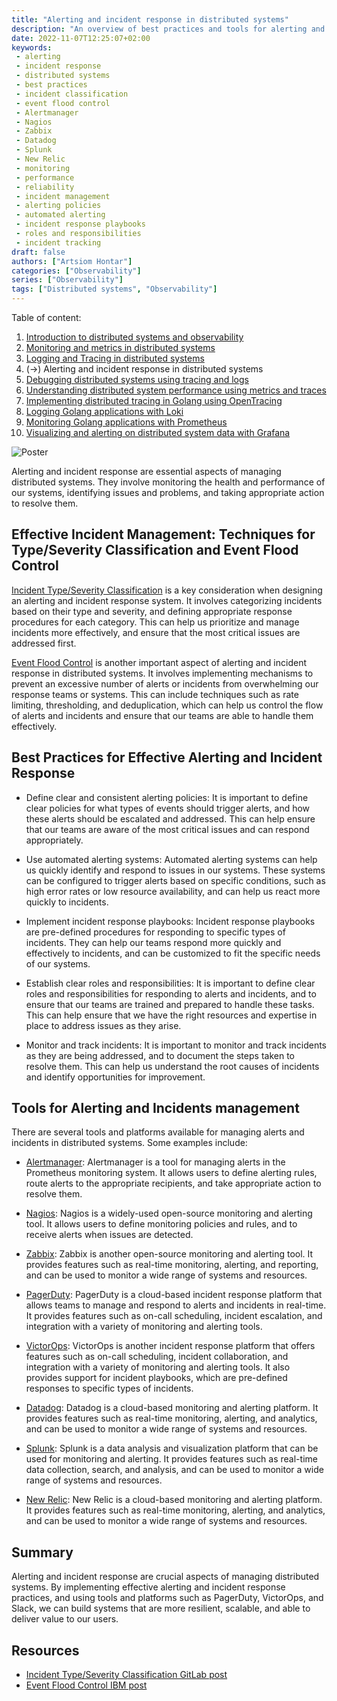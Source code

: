 ```yaml
---
title: "Alerting and incident response in distributed systems"
description: "An overview of best practices and tools for alerting and incident response in distributed systems"
date: 2022-11-07T12:25:07+02:00
keywords:
 - alerting
 - incident response
 - distributed systems
 - best practices
 - incident classification
 - event flood control
 - Alertmanager
 - Nagios
 - Zabbix
 - Datadog
 - Splunk
 - New Relic
 - monitoring
 - performance
 - reliability
 - incident management
 - alerting policies
 - automated alerting
 - incident response playbooks
 - roles and responsibilities
 - incident tracking
draft: false
authors: ["Artsiom Hontar"]
categories: ["Observability"]
series: ["Observability"]
tags: ["Distributed systems", "Observability"]
---
```


Table of content:
1. [Introduction to distributed systems and observability](/learnings/observability/intro-to-distributed-observability/)
2. [Monitoring and metrics in distributed systems](/learnings/observability/monitoring-in-distributed-system/)
3. [Logging and Tracing in distributed systems](/learnings/observability/logging-and-tracing-in-distributed-system/)
4. (->) Alerting and incident response in distributed systems
6. [Debugging distributed systems using tracing and logs](/learnings/observability/debugging-distributed-system)
7. [Understanding distributed system performance using metrics and traces](/learnings/observability/understanding-performance-in-distributed-system/)
8. [Implementing distributed tracing in Golang using OpenTracing](/learnings/observability/implementing-distributed-tracing/)
9. [Logging Golang applications with Loki](/learnings/observability/logging-golang-with-loki/)
10. [Monitoring Golang applications with Prometheus](/learnings/observability/monitoring-golang-with-prometheus/)
11. [Visualizing and alerting on distributed system data with Grafana](/learnings/observability/vizualize-and-alerting-with-grafana/)

![Poster](/learnings/observability/alerting-and-incidents-in-distributed-system/poster.jpg)

Alerting and incident response are essential aspects of managing distributed systems. They involve monitoring the health and performance of our systems, identifying issues and problems, and taking appropriate action to resolve them.

## Effective Incident Management: Techniques for Type/Severity Classification and Event Flood Control
[Incident Type/Severity Classification](https://about.gitlab.com/handbook/security/security-operations/sirt/severity-matrix.html) is a key consideration when designing an alerting and incident response system. It involves categorizing incidents based on their type and severity, and defining appropriate response procedures for each category. This can help us prioritize and manage incidents more effectively, and ensure that the most critical issues are addressed first.

[Event Flood Control](https://www.ibm.com/docs/en/nnm/9.2.0?topic=SSNFET_9.2.0/com.ibm.netcool_OMNIbus.doc_7.4.0/omnibus/wip/probegtwy/concept/omn_prb_floodanomalydetection.htm) is another important aspect of alerting and incident response in distributed systems. It involves implementing mechanisms to prevent an excessive number of alerts or incidents from overwhelming our response teams or systems. This can include techniques such as rate limiting, thresholding, and deduplication, which can help us control the flow of alerts and incidents and ensure that our teams are able to handle them effectively.

## Best Practices for Effective Alerting and Incident Response

- Define clear and consistent alerting policies: It is important to define clear policies for what types of events should trigger alerts, and how these alerts should be escalated and addressed. This can help ensure that our teams are aware of the most critical issues and can respond appropriately.

- Use automated alerting systems: Automated alerting systems can help us quickly identify and respond to issues in our systems. These systems can be configured to trigger alerts based on specific conditions, such as high error rates or low resource availability, and can help us react more quickly to incidents.

- Implement incident response playbooks: Incident response playbooks are pre-defined procedures for responding to specific types of incidents. They can help our teams respond more quickly and effectively to incidents, and can be customized to fit the specific needs of our systems.

- Establish clear roles and responsibilities: It is important to define clear roles and responsibilities for responding to alerts and incidents, and to ensure that our teams are trained and prepared to handle these tasks. This can help ensure that we have the right resources and expertise in place to address issues as they arise.

- Monitor and track incidents: It is important to monitor and track incidents as they are being addressed, and to document the steps taken to resolve them. This can help us understand the root causes of incidents and identify opportunities for improvement.

## Tools for Alerting and Incidents management

There are several tools and platforms available for managing alerts and incidents in distributed systems. Some examples include:

- [Alertmanager](https://grafana.com/products/alerting): Alertmanager is a tool for managing alerts in the Prometheus monitoring system. It allows users to define alerting rules, route alerts to the appropriate recipients, and take appropriate action to resolve them.

- [Nagios](https://www.nagios.org/): Nagios is a widely-used open-source monitoring and alerting tool. It allows users to define monitoring policies and rules, and to receive alerts when issues are detected.

- [Zabbix](https://www.zabbix.com/): Zabbix is another open-source monitoring and alerting tool. It provides features such as real-time monitoring, alerting, and reporting, and can be used to monitor a wide range of systems and resources.

- [PagerDuty](https://www.pagerduty.com/): PagerDuty is a cloud-based incident response platform that allows teams to manage and respond to alerts and incidents in real-time. It provides features such as on-call scheduling, incident escalation, and integration with a variety of monitoring and alerting tools.

- [VictorOps](https://portal.victorops.com/): VictorOps is another incident response platform that offers features such as on-call scheduling, incident collaboration, and integration with a variety of monitoring and alerting tools. It also provides support for incident playbooks, which are pre-defined responses to specific types of incidents.

- [Datadog](https://www.datadoghq.com/): Datadog is a cloud-based monitoring and alerting platform. It provides features such as real-time monitoring, alerting, and analytics, and can be used to monitor a wide range of systems and resources.

- [Splunk](https://www.splunk.com/): Splunk is a data analysis and visualization platform that can be used for monitoring and alerting. It provides features such as real-time data collection, search, and analysis, and can be used to monitor a wide range of systems and resources.

- [New Relic](https://newrelic.com/): New Relic is a cloud-based monitoring and alerting platform. It provides features such as real-time monitoring, alerting, and analytics, and can be used to monitor a wide range of systems and resources.

## Summary

Alerting and incident response are crucial aspects of managing distributed systems. By implementing effective alerting and incident response practices, and using tools and platforms such as PagerDuty, VictorOps, and Slack, we can build systems that are more resilient, scalable, and able to deliver value to our users.

## Resources
- [Incident Type/Severity Classification GitLab post](https://about.gitlab.com/handbook/security/security-operations/sirt/severity-matrix.html)
- [Event Flood Control IBM post](https://www.ibm.com/docs/en/nnm/9.2.0?topic=SSNFET_9.2.0/com.ibm.netcool_OMNIbus.doc_7.4.0/omnibus/wip/probegtwy/concept/omn_prb_floodanomalydetection.htm)